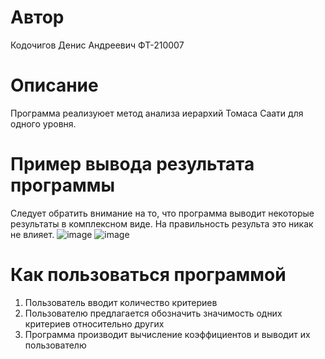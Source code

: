 # Автор
Кодочигов Денис Андреевич ФТ-210007
# Описание
Программа реализуюет метод анализа иерархий Томаса Саати для одного уровня.
# Пример вывода результата программы
Следует обратить внимание на то, что программа выводит некоторые результаты в комплексном виде. 
На правильность результа это никак не влияет.
![image](https://user-images.githubusercontent.com/113355417/200946353-cde698a4-ae05-4ee1-bc34-faae3c2c530f.png)
![image](https://user-images.githubusercontent.com/113355417/200946489-67e3ad7a-cc29-4646-9bba-936a6971ed75.png)
# Как пользоваться программой
1) Пользователь вводит количество критериев
2) Пользователю предлагается обозначить значимость одних критериев относительно других
3) Программа производит вычисление коэффициентов и выводит их пользователю
